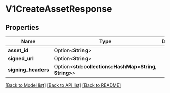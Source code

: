 # V1CreateAssetResponse

## Properties

Name | Type | Description | Notes
------------ | ------------- | ------------- | -------------
**asset_id** | Option<**String**> |  | [optional]
**signed_url** | Option<**String**> |  | [optional]
**signing_headers** | Option<**std::collections::HashMap<String, String>**> |  | [optional]

[[Back to Model list]](../README.md#documentation-for-models) [[Back to API list]](../README.md#documentation-for-api-endpoints) [[Back to README]](../README.md)


